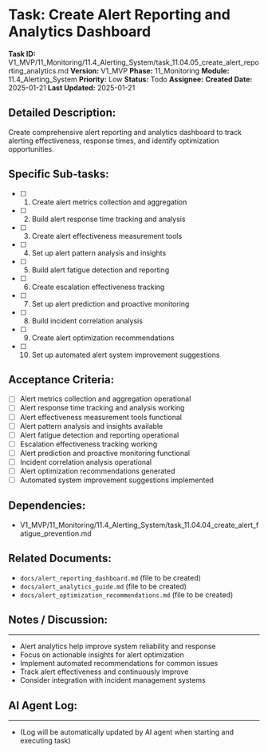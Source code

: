 # Task: Create Alert Reporting and Analytics Dashboard

**Task ID:** V1_MVP/11_Monitoring/11.4_Alerting_System/task_11.04.05_create_alert_reporting_analytics.md
**Version:** V1_MVP
**Phase:** 11_Monitoring
**Module:** 11.4_Alerting_System
**Priority:** Low
**Status:** Todo
**Assignee:**
**Created Date:** 2025-01-21
**Last Updated:** 2025-01-21

## Detailed Description:
Create comprehensive alert reporting and analytics dashboard to track alerting effectiveness, response times, and identify optimization opportunities.

## Specific Sub-tasks:
- [ ] 1. Create alert metrics collection and aggregation
- [ ] 2. Build alert response time tracking and analysis
- [ ] 3. Create alert effectiveness measurement tools
- [ ] 4. Set up alert pattern analysis and insights
- [ ] 5. Build alert fatigue detection and reporting
- [ ] 6. Create escalation effectiveness tracking
- [ ] 7. Set up alert prediction and proactive monitoring
- [ ] 8. Build incident correlation analysis
- [ ] 9. Create alert optimization recommendations
- [ ] 10. Set up automated alert system improvement suggestions

## Acceptance Criteria:
- [ ] Alert metrics collection and aggregation operational
- [ ] Alert response time tracking and analysis working
- [ ] Alert effectiveness measurement tools functional
- [ ] Alert pattern analysis and insights available
- [ ] Alert fatigue detection and reporting operational
- [ ] Escalation effectiveness tracking working
- [ ] Alert prediction and proactive monitoring functional
- [ ] Incident correlation analysis operational
- [ ] Alert optimization recommendations generated
- [ ] Automated system improvement suggestions implemented

## Dependencies:
- V1_MVP/11_Monitoring/11.4_Alerting_System/task_11.04.04_create_alert_fatigue_prevention.md

## Related Documents:
- `docs/alert_reporting_dashboard.md` (file to be created)
- `docs/alert_analytics_guide.md` (file to be created)
- `docs/alert_optimization_recommendations.md` (file to be created)

## Notes / Discussion:
---
* Alert analytics help improve system reliability and response
* Focus on actionable insights for alert optimization
* Implement automated recommendations for common issues
* Track alert effectiveness and continuously improve
* Consider integration with incident management systems

## AI Agent Log:
---
* (Log will be automatically updated by AI agent when starting and executing task)
